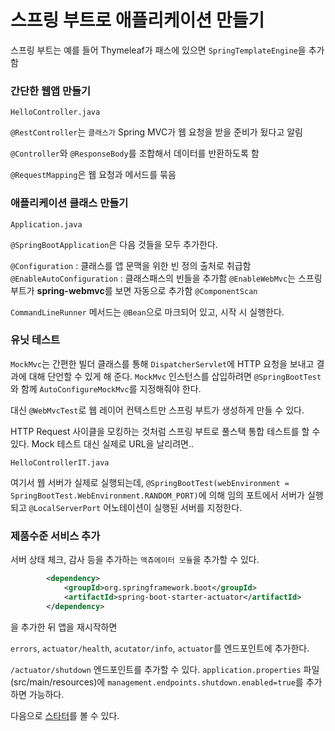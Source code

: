 # 스프링 부트로 애플리케이션 만들기

스프링 부트는 예를 들어 Thymeleaf가 패스에 있으면 `SpringTemplateEngine`을 추가함

### 간단한 웹앱 만들기

`HelloController.java`

`@RestController`는 `클래스가` Spring MVC가 웹 요청을 받을 준비가 됬다고 알림

`@Controller`와 `@ResponseBody`를 조합해서 데이터를 반환하도록 함

`@RequestMapping`은 웹 요청과 메서드를 묶음


### 애플리케이션 클래스 만들기

`Application.java`

`@SpringBootApplication`은 다음 것들을 모두 추가한다.

`@Configuration` : 클래스를 앱 문맥을 위한 빈 정의 출처로 취급함
`@EnableAutoConfiguration` : 클래스패스의 빈들을 추가함
`@EnableWebMvc`는 스프링 부트가 **spring-webmvc**를 보면 자동으로 추가함
`@ComponentScan`

`CommandLineRunner` 메서드는 `@Bean`으로 마크되어 있고, 시작 시 실행한다.

### 유닛 테스트

`MockMvc`는 간편한 빌더 클래스를 통해 `DispatcherServlet`에 HTTP 요청을 보내고 결과에 대해 단언할 수 있게 해 준다.
`MockMvc` 인스턴스를 삽입하려면 `@SpringBootTest`와 함께 `AutoConfigureMockMvc`를 지정해줘야 한다.

대신 `@WebMvcTest`로 웹 레이어 컨텍스트만 스프링 부트가 생성하게 만들 수 있다.

HTTP Request 사이클을 모킹하는 것처럼 스프링 부트로 풀스택 통합 테스트를 할 수 있다.
Mock 테스트 대신 실제로 URL을 날리려면..

`HelloControllerIT.java`

여기서 웹 서버가 실제로 실행되는데, `@SpringBootTest(webEnvironment = SpringBootTest.WebEnvironment.RANDOM_PORT)`에 의해 임의 포트에서 서버가 실행되고 `@LocalServerPort` 어노테이션이 실행된 서버를 지정한다.

### 제품수준 서비스 추가

서버 상태 체크, 감사 등을 추가하는 `액츄에이터 모듈`을 추가할 수 있다.

```xml
        <dependency>
            <groupId>org.springframework.boot</groupId>
            <artifactId>spring-boot-starter-actuator</artifactId>
        </dependency>
```
을 추가한 뒤 앱을 재시작하면

`errors`, `actuator/health`, `acutator/info`, `actuator`를 엔드포인트에 추가한다.

`/actuator/shutdown` 엔드포인트를 추가할 수 있다. `application.properties` 파일(src/main/resources)에 `management.endpoints.shutdown.enabled=true`를 추가하면 가능하다.

다음으로 [스타터](https://docs.spring.io/spring-boot/docs/2.0.5.RELEASE/reference/htmlsingle/#using-boot-starter)를 볼 수 있다.
